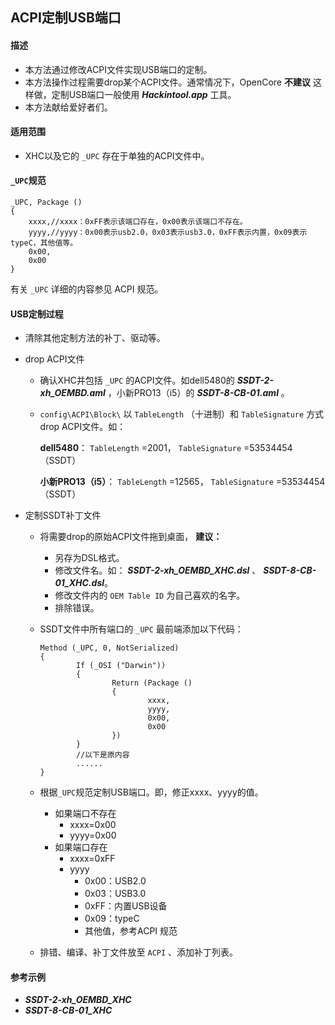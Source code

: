 ## ACPI定制USB端口

#### 描述

- 本方法通过修改ACPI文件实现USB端口的定制。
- 本方法操作过程需要drop某个ACPI文件。通常情况下，OpenCore **不建议** 这样做，定制USB端口一般使用 ***Hackintool.app*** 工具。
- 本方法献给爱好者们。

#### 适用范围

- XHC以及它的 `_UPC` 存在于单独的ACPI文件中。

####  `_UPC`规范

```
_UPC, Package ()
{
   	xxxx,//xxxx：0xFF表示该端口存在，0x00表示该端口不存在。
   	yyyy,//yyyy：0x00表示usb2.0，0x03表示usb3.0，0xFF表示内置，0x09表示typeC，其他值等。
   	0x00, 
  	0x00
}
```

有关 `_UPC` 详细的内容参见 ACPI 规范。

#### USB定制过程

- 清除其他定制方法的补丁、驱动等。

- drop ACPI文件

  - 确认XHC并包括 `_UPC` 的ACPI文件。如dell5480的 ***SSDT-2-xh_OEMBD.aml*** ，小新PRO13（i5）的 ***SSDT-8-CB-01.aml*** 。

  - `config\ACPI\Block\` 以 `TableLength` （十进制）和 `TableSignature` 方式drop ACPI文件。如：

    **dell5480**： `TableLength` =2001， `TableSignature` =53534454 （SSDT）

    **小新PRO13（i5）**： `TableLength` =12565， `TableSignature` =53534454 （SSDT）

- 定制SSDT补丁文件

  - 将需要drop的原始ACPI文件拖到桌面， **建议：** 

    - 另存为DSL格式。
    - 修改文件名。如： ***SSDT-2-xh_OEMBD_XHC.dsl*** 、 ***SSDT-8-CB-01_XHC.dsl***。 
    - 修改文件内的 `OEM Table ID` 为自己喜欢的名字。
    - 排除错误。

  - SSDT文件中所有端口的 `_UPC` 最前端添加以下代码：

    ```
    Method (_UPC, 0, NotSerialized) 
    {
    		If (_OSI ("Darwin"))
    		{
    				Return (Package ()
    				{
    						xxxx,
    						yyyy, 
    						0x00, 
    						0x00
    				})
    		}
    		//以下是原内容
    		......
    }
    ```

  - 根据`_UPC`规范定制USB端口。即，修正xxxx、yyyy的值。

    - 如果端口不存在
      - xxxx=0x00
      - yyyy=0x00
    - 如果端口存在
      - xxxx=0xFF
      - yyyy
        - 0x00：USB2.0
        - 0x03：USB3.0
        - 0xFF：内置USB设备
        - 0x09：typeC
        - 其他值，参考ACPI 规范
  
  - 排错、编译、补丁文件放至 `ACPI` 、添加补丁列表。

#### 参考示例

- ***SSDT-2-xh_OEMBD_XHC*** 
- ***SSDT-8-CB-01_XHC*** 


